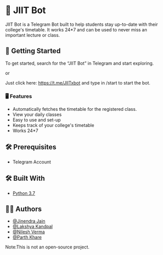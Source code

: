 # 🤖 JIIT Bot

JIIT Bot is a Telegram Bot built to help students stay up-to-date with their college's timetable. It works 24*7 and can be used to never miss an important lecture or class.


## 💽 Getting Started

To get started, search for the “JIIT Bot” in Telegram and start exploring.

or 

Just click here: https://t.me/JIITxbot and type in /start to start the bot.


### 🖥️ Features
- Automatically fetches the timetable for the registered class.
- View your daily classes
- Easy to use and set-up
- Keeps track of your college's timetable
- Works 24*7

## 🛠 Prerequisites

* Telegram Account

## 🛠 Built With

* [Python 3.7](https://www.python.org/) 

## 👨‍💻 Authors

- [@Jinendra Jain](https://github.com/jjinendra3)
- [@Lakshya Kandpal](https://github.com/HiLakshya)
- [@Nilesh Verma](https://github.com/NileshVerma001)
- [@Parth Khare](https://github.com/Parth1706)

Note:This is not an open-source project.

